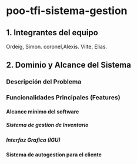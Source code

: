 # poo-tfi-sistema-gestion

## 1. Integrantes del equipo
Ordeig, Simon.
coronel,Alexis.
Vilte, Elias.

## 2. Dominio y Alcance del Sistema 

### Descripción del Problema 

### Funcionalidades Principales (Features) 

#### Alcance minimo del software 
##### Sistema de gestion de Inventario 
##### Interfaz Grafica (IGU)

#### Sistema de autogestion para el cliente

